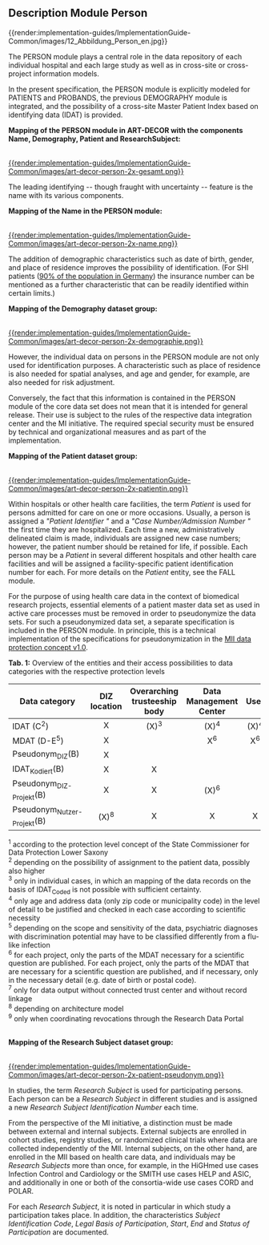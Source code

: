 ## Description Module Person

{{render:implementation-guides/ImplementationGuide-Common/images/12_Abbildung_Person_en.jpg}}

The PERSON module plays a central role in the data repository of each individual hospital and each large study as well as in cross-site or cross-project information models.

In the present specification, the PERSON module is explicitly modeled for PATIENTS and PROBANDS, the previous DEMOGRAPHY module is integrated, and the possibility of a cross-site Master Patient Index based on identifying data (IDAT) is provided.

**Mapping of the PERSON module in ART-DECOR with the components Name, Demography, Patient and ResearchSubject:** <br><br>

[{{render:implementation-guides/ImplementationGuide-Common/images/art-decor-person-2x-gesamt.png}}](https://art-decor.org/art-decor/decor-datasets--mide-?id=&effectiveDate=&conceptId=&conceptEffectiveDate=)


The leading identifying -- though fraught with uncertainty -- feature is the name with its various components.

**Mapping of the Name in the PERSON module:** <br><br>

[{{render:implementation-guides/ImplementationGuide-Common/images/art-decor-person-2x-name.png}}](https://art-decor.org/art-decor/decor-datasets--mide-?id=&effectiveDate=&conceptId=&conceptEffectiveDate=)

The addition of demographic characteristics such as date of birth, gender, and place of residence improves the possibility of identification. (For SHI patients ([90% of the population in Germany](https://www.gkv-spitzenverband.de/service/zahlen_und_grafiken/zahlen_und_grafiken.jsp))  the insurance number can be mentioned as a further characteristic that can be readily identified within certain limits.)

**Mapping of the Demography dataset group:** <br><br>

[{{render:implementation-guides/ImplementationGuide-Common/images/art-decor-person-2x-demographie.png}}](https://art-decor.org/art-decor/decor-datasets--mide-?id=&effectiveDate=&conceptId=&conceptEffectiveDate=)

However, the individual data on persons in the PERSON module are not only used for identification purposes. A characteristic such as place of residence is also needed for spatial analyses, and age and gender, for example, are also needed for risk adjustment.

Conversely, the fact that this information is contained in the PERSON module of the core data set does not mean that it is intended for general release. Their use is subject to the rules of the respective data integration center and the MI initiative. The required special security must be ensured by technical and organizational measures and as part of the implementation.


**Mapping of the Patient dataset group:** <br><br>

[{{render:implementation-guides/ImplementationGuide-Common/images/art-decor-person-2x-patientin.png}}](https://art-decor.org/art-decor/decor-datasets--mide-?id=&effectiveDate=&conceptId=&conceptEffectiveDate=)

Within hospitals or other health care facilities, the term *Patient* is used for persons admitted for care on one or more occasions. Usually, a person is assigned a *"Patient Identifier "* and a *"Case Number/Admission Number "* the first time they are hospitalized. Each time a new, administratively delineated claim is made, individuals are assigned new case numbers; however, the patient number should be retained for life, if possible.
Each person may be a *Patient* in several different hospitals and other health care facilities and will be assigned a facility-specific patient identification number for each. For more details on the *Patient* entity, see the FALL module.

For the purpose of using health care data in the context of biomedical research projects, essential elements of a patient master data set as used in active care processes must be removed in order to pseudonymize the data sets. For such a pseudonymized data set, a separate specification is included in the PERSON module. In principle, this is a technical implementation of the specifications for pseudonymization in the [MII data protection concept v1.0](https://www.medizin.uni-tuebingen.de/files/view/9pdz6meGqZppXyZjArPk4wD8/MII-Datenschutzkonzept.pdf).

**Tab. 1:** Overview of the entities and their access possibilities to data categories with the respective protection levels 

| Data category                        |  DIZ location   | Overarching trusteeship body | Data Management Center |     User      | Research Data Portal |
 | ------------------------------------- | :-------------: | :--------------------------: | :-------------------: | :-------------: | :-------------------: |
 | IDAT (C<sup>2</sup>)                  |        X        |       (X)<sup>3</sup>        |    (X)<sup>4</sup>    | (X)<sup>4</sup> |                       |
 | MDAT (D-E<sup>5</sup>)                |        X        |                              |     X<sup>6</sup>     |  X<sup>6</sup>  |                       |
 | Pseudonym<sub>DIZ</sub>(B)            |        X        |                              |                       |                 |                       |
 | IDAT<sub>Kodiert</sub>(B)             |        X        |              X               |                       |                 |                       |
 | Pseudonym<sub>DIZ-Projekt</sub>(B)    |        X        |              X               |    (X)<sup>6</sup>    |                 |                       |
 | Pseudonym<sub>Nutzer-Projekt</sub>(B) | (X)<sup>8</sup> |              X               |           X           |        X        |    (X)<sup>9</sup>    |

 <sup>1</sup> according to the protection level concept of the State Commissioner for Data Protection Lower Saxony <br>
 <sup>2</sup> depending on the possibility of assignment to the patient data, possibly also higher <br>
 <sup>3</sup> only in individual cases, in which an mapping of the data records on the basis of IDAT<sub>Coded</sub> is not possible with sufficient certainty.<br>
 <sup>4</sup> only age and address data (only zip code or municipality code) in the level of detail to be justified and checked in each case according to scientific necessity <br>
 <sup>5</sup> depending on the scope and sensitivity of the data, psychiatric diagnoses with discrimination potential may have to be classified differently from a flu-like infection <br>
 <sup>6</sup> for each project, only the parts of the MDAT necessary for a scientific question are published. For each project, only the parts of the MDAT that are necessary for a scientific question are published, and if necessary, only in the necessary detail (e.g. date of birth or postal code).<br>
 <sup>7</sup> only for data output without connected trust center and without record linkage <br>
 <sup>8</sup> depending on architecture model <br>
 <sup>9</sup> only when coordinating revocations through the Research Data Portal <br><br>

**Mapping of the Research Subject dataset group:** <br><br>

[{{render:implementation-guides/ImplementationGuide-Common/images/art-decor-person-2x-patient-pseudonym.png}}](https://art-decor.org/art-decor/decor-datasets--mide-?id=&effectiveDate=&conceptId=&conceptEffectiveDate=)

In studies, the term *Research Subject* is used for participating persons. Each person can be a *Research Subject* in different studies and is assigned a new *Research Subject Identification Number* each time.

From the perspective of the MI initiative, a distinction must be made between external and internal subjects. External subjects are enrolled in cohort studies, registry studies, or randomized clinical trials where data are collected independently of the MII. Internal subjects, on the other hand, are enrolled in the MII based on health care data, and individuals may be *Research Subjects* more than once, for example, in the HiGHmed use cases Infection Control and Cardiology or the SMITH use cases HELP and ASIC, and additionally in one or both of the consortia-wide use cases CORD and POLAR.

For each *Research Subject*, it is noted in particular in which study a participation takes place. In addition, the characteristics *Subject Identification Code*, *Legal Basis of Participation*, *Start*, *End* and *Status of Participation* are documented.


